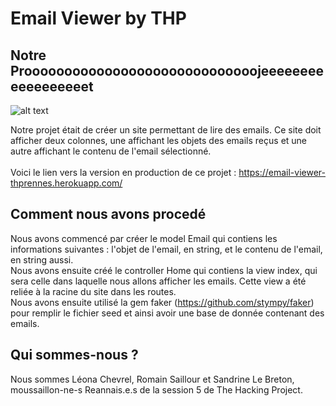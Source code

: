 # Email Viewer by THP

## Notre Prooooooooooooooooooooooooooooojeeeeeeeeeeeeeeeeeet 
![alt text](https://proxy.duckduckgo.com/iu/?u=http%3A%2F%2Fimage.noelshack.com%2Ffichiers%2F2017%2F12%2F1490048480-macron.png&f=1)

Notre projet était de créer un site permettant de lire des emails. Ce site doit afficher deux colonnes, une affichant les objets des emails reçus et une autre affichant le contenu de l'email sélectionné.<br /><br />
Voici le lien vers la version en production de ce projet : <a href='https://email-viewer-thprennes.herokuapp.com/'>https://email-viewer-thprennes.herokuapp.com/</a>

## Comment nous avons procedé

Nous avons commencé par créer le model Email qui contiens les informations suivantes : l'objet de l'email, en string, et le contenu de l'email, en string aussi. <br />
Nous avons ensuite créé le controller Home qui contiens la view index, qui sera celle dans laquelle nous allons afficher les emails. Cette view a été reliée à la racine du site dans les routes.<br />
Nous avons ensuite utilisé la gem faker (<a href='https://github.com/stympy/faker'>https://github.com/stympy/faker</a>) pour remplir le fichier seed et ainsi avoir une base de donnée contenant des emails.

## Qui sommes-nous ?

Nous sommes Léona Chevrel, Romain Saillour et Sandrine Le Breton, moussaillon-ne-s Reannais.e.s de la session 5 de The Hacking Project.
